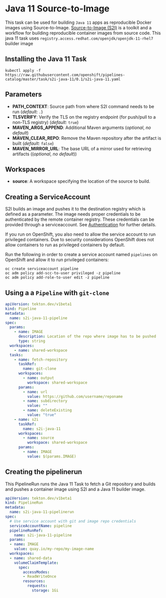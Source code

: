 # Java 11 Source-to-Image

This task can be used for building `Java 11` apps as reproducible Docker
images using Source-to-Image. [Source-to-Image (S2I)](https://github.com/openshift/source-to-image)
is a toolkit and a workflow for building reproducible container images
from source code. This java 11 task uses `registry.access.redhat.com/openjdk/openjdk-11-rhel7` builder image

## Installing the Java 11 Task

```
kubectl apply -f https://raw.githubusercontent.com/openshift/pipelines-catalog/master/task/s2i-java-11/0.1/s2i-java-11.yaml
```

## Parameters

* **PATH_CONTEXT**: Source path from where S2I command needs to be run
  (_default: `.`_)
* **TLSVERIFY**: Verify the TLS on the registry endpoint (for push/pull to a
  non-TLS registry) (_default:_ `true`)
* **MAVEN_ARGS_APPEND**: Additional Maven arguments (_optional_, _no default_)
* **MAVEN_CLEAR_REPO**: Remove the Maven repository after the artifact is
  built (_default:_ `false`)
* **MAVEN_MIRROR_URL**: The base URL of a mirror used for retrieving artifacts
  ((_optional_, _no default_))

## Workspaces

* **source**: A workspace specifying the location of the source to
  build.

## Creating a ServiceAccount

S2I builds an image and pushes it to the destination registry which is
defined as a parameter. The image needs proper credentials to be
authenticated by the remote container registry. These credentials can
be provided through a serviceaccount. See [Authentication](https://github.com/tektoncd/pipeline/blob/master/docs/auth.md#basic-authentication-docker)
for further details.

If you run on OpenShift, you also need to allow the service
account to run privileged containers. Due to security considerations
OpenShift does not allow containers to run as privileged containers
by default.

Run the following in order to create a service account named
`pipelines` on OpenShift and allow it to run privileged containers:

```
oc create serviceaccount pipeline
oc adm policy add-scc-to-user privileged -z pipeline
oc adm policy add-role-to-user edit -z pipeline
```

## Using a a `Pipeline` with `git-clone`

```yaml
apiVersion: tekton.dev/v1beta1
kind: Pipeline
metadata:
  name: s2i-java-11-pipeline
spec:
  params:
    - name: IMAGE
      description: Location of the repo where image has to be pushed
      type: string
  workspaces:
    - name: shared-workspace
  tasks:
    - name: fetch-repository
      taskRef:
        name: git-clone
      workspaces:
        - name: output
          workspace: shared-workspace
      params:
        - name: url
          value: https://github.com/username/reponame
        - name: subdirectory
          value: ""
        - name: deleteExisting
          value: "true"
    - name: s2i
      taskRef:
        name: s2i-java-11
      workspaces:
        - name: source
          workspace: shared-workspace
      params:
        - name: IMAGE
          value: $(params.IMAGE)
```

## Creating the pipelinerun

This PipelineRun runs the Java 11 Task to fetch a Git repository and builds and
pushes a container image using S2I and a Java 11 builder image.

```yaml
apiVersion: tekton.dev/v1beta1
kind: PipelineRun
metadata:
  name: s2i-java-11-pipelinerun
spec:
  # Use service account with git and image repo credentials
  serviceAccountName: pipeline
  pipelineRunRef:
    name: s2i-java-11-pipeline
  params:
  - name: IMAGE
    value: quay.io/my-repo/my-image-name
  workspaces:
  - name: shared-data
    volumeClaimTemplate:
      spec:
        accessModes:
        - ReadWriteOnce
        resources:
          requests:
            storage: 1Gi
```
